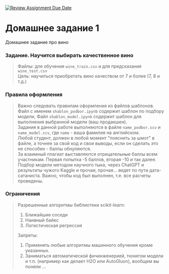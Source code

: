 [![Review Assignment Due Date](https://classroom.github.com/assets/deadline-readme-button-24ddc0f5d75046c5622901739e7c5dd533143b0c8e959d652212380cedb1ea36.svg)](https://classroom.github.com/a/yjQKEL-8)
# Домашнее задание 1
Домашнее задание про вино

### Задание. Научится выбирать качественное вино
>Файлы: для обучения `wine_train.csv` и для предсказания `wine_test.csv`<br>
>Цель: научиться приобретать вино качеством от 7 и более (7, 8 и т.д.)


### Правила оформления
>Важно следовать правилам оформления из файлов шаблонов. Файл с именем `shablon_podbor.ipynb` содержит шаблон по подбору модели,
>Файл `shablon_model.ipynb` содержит шаблон для выполнения выбранной модели (ваш продакшен). <br>
>Задания в данной работе выполняются в файлe `name_podbor.scv` и `name_model.scv`, где `name` - ваша фамилия на английском.<br>
>Любой студент, должен в любой момент "пояснить за шмот" в файле, а точнее за свой код и свои выводы, если он сделать это не способен - баллы обнуляются.<br>
>За взаимный плагиат выставляются отрицательные баллы всем участникам.  Первая попытка -5 баллов, вторая -10 и так далее.<br>
>Подбор модели методом научного тыка, через ChatGPT и результаты чужого Kaggle и прочая, прочая... ведет по пути дата-сатаниста.
>Важно, чтобы код был выполнен, т.е. все расчеты проведены.

### Ограничения
>Разрешенные алгоритмы библиотеки scikit-learn:
>1. Ближайшие соседи
>2. Наивный байес
>3. Логистическая регрессия
>   
>Запреты:
>1. Применять любые алгоритмы машинного обучения кроме указанных.
>2. Заниматься автоматической фичинженерией, тюнигом модели и т.п. (например как делает H2O или AutoGluon), вообщем вы поняли ...
